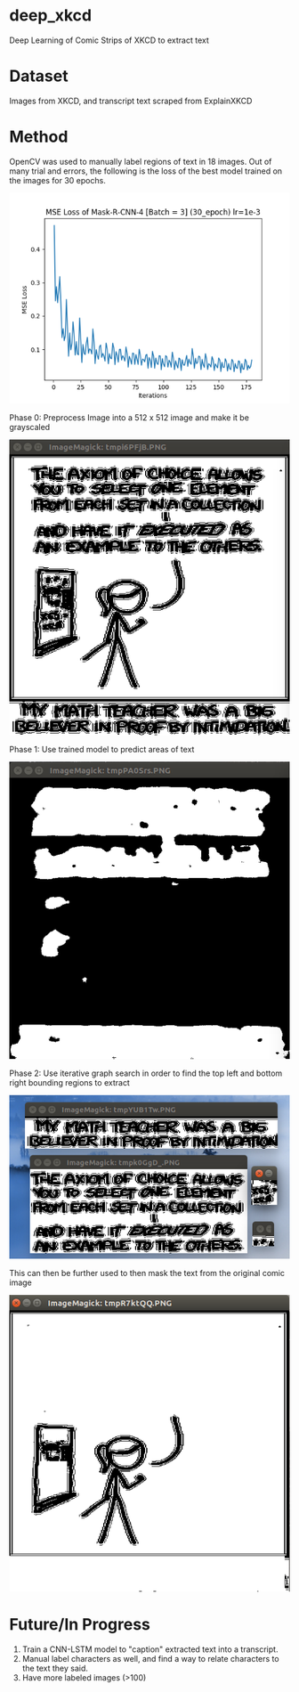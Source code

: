 # deep_xkcd
Deep Learning of Comic Strips of XKCD to extract text

# Dataset
Images from XKCD, and transcript text scraped from ExplainXKCD

# Method
OpenCV was used to manually label regions of text in 18 images. Out of many trial and errors, the following is the loss of the best model trained on the images for 30 epochs. 

![alt text](https://raw.githubusercontent.com/johncava/deep_xkcd/master/result_loss33.png)

Phase 0: Preprocess Image into a 512 x 512 image and make it be grayscaled

![alt text](https://raw.githubusercontent.com/johncava/deep_xkcd/master/XKCD_Comic_982.png)

Phase 1: Use trained model to predict areas of text

![alt text](https://raw.githubusercontent.com/johncava/deep_xkcd/master/Prediction_982%5BThreshold%20%3E%200.5%5D.png)

Phase 2: Use iterative graph search in order to find the top left and bottom right bounding regions to extract

![alt text](https://raw.githubusercontent.com/johncava/deep_xkcd/master/Extracted_Text_Comic_982.png)

This can then be further used to then mask the text from the original comic image

![alt text](https://raw.githubusercontent.com/johncava/deep_xkcd/master/XKCD_Comic_982_Mask.png)

# Future/In Progress

1. Train a CNN-LSTM model to "caption" extracted text into a transcript.
2. Manual label characters as well, and find a way to relate characters to the text they said.
3. Have more labeled images (>100)
